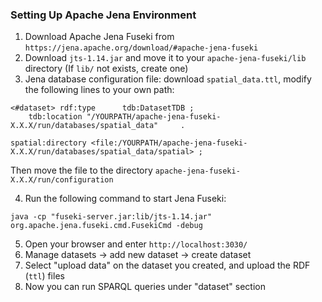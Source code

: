 ### Setting Up Apache Jena Environment

1. Download Apache Jena Fuseki from `https://jena.apache.org/download/#apache-jena-fuseki`
2. Download `jts-1.14.jar` and move it to your `apache-jena-fuseki/lib` directory (If `lib/` not exists, create one)
3. Jena database configuration file: download `spatial_data.ttl`, modify the following lines to your own path:
```
<#dataset> rdf:type      tdb:DatasetTDB ;
    tdb:location "/YOURPATH/apache-jena-fuseki-X.X.X/run/databases/spatial_data"     .
    
spatial:directory <file:/YOURPATH/apache-jena-fuseki-X.X.X/run/databases/spatial_data/spatial> ;
```

Then move the file to the directory `apache-jena-fuseki-X.X.X/run/configuration`

4. Run the following command to start Jena Fuseki:
```
java -cp "fuseki-server.jar:lib/jts-1.14.jar" org.apache.jena.fuseki.cmd.FusekiCmd -debug
```

5. Open your browser and enter `http://localhost:3030/`
6. Manage datasets -> add new dataset -> create dataset
7. Select "upload data" on the dataset you created, and upload the RDF (`ttl`) files
8. Now you can run SPARQL queries under "dataset" section
